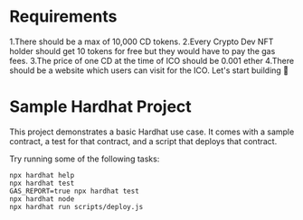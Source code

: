 # Requirements

1.There should be a max of 10,000 CD tokens.
2.Every Crypto Dev NFT holder should get 10 tokens for free but they would have to pay the gas fees.
3.The price of one CD at the time of ICO should be 0.001 ether
4.There should be a website which users can visit for the ICO.
 Let's start building 🚀

# Sample Hardhat Project

This project demonstrates a basic Hardhat use case. It comes with a sample contract, a test for that contract, and a script that deploys that contract.

Try running some of the following tasks:

```shell
npx hardhat help
npx hardhat test
GAS_REPORT=true npx hardhat test
npx hardhat node
npx hardhat run scripts/deploy.js
```


